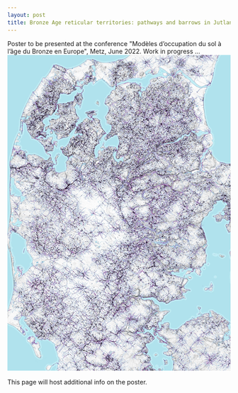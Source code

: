 ```yaml
---
layout: post
title: Bronze Age reticular territories: pathways and barrows in Jutland (Denmark)
---
```

Poster to be presented at the conference "Modèles d’occupation du sol à l’âge du Bronze en Europe", Metz, June 2022. Work in progress ...
![poster-work-in-progress](/figures/2022-06-20-poster-denmark.jpg)

This page will host additional info on the poster. 
